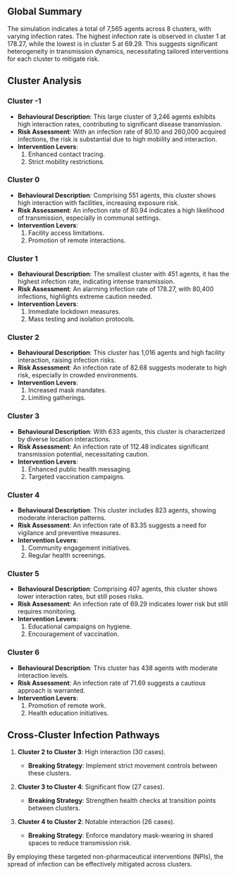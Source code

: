 ## Global Summary

The simulation indicates a total of 7,565 agents across 8 clusters, with varying infection rates. The highest infection rate is observed in cluster 1 at 178.27, while the lowest is in cluster 5 at 69.29. This suggests significant heterogeneity in transmission dynamics, necessitating tailored interventions for each cluster to mitigate risk.

## Cluster Analysis

### Cluster -1
- **Behavioural Description**: This large cluster of 3,246 agents exhibits high interaction rates, contributing to significant disease transmission.
- **Risk Assessment**: With an infection rate of 80.10 and 260,000 acquired infections, the risk is substantial due to high mobility and interaction.
- **Intervention Levers**: 
  1. Enhanced contact tracing.
  2. Strict mobility restrictions.

### Cluster 0
- **Behavioural Description**: Comprising 551 agents, this cluster shows high interaction with facilities, increasing exposure risk.
- **Risk Assessment**: An infection rate of 80.94 indicates a high likelihood of transmission, especially in communal settings.
- **Intervention Levers**: 
  1. Facility access limitations.
  2. Promotion of remote interactions.

### Cluster 1
- **Behavioural Description**: The smallest cluster with 451 agents, it has the highest infection rate, indicating intense transmission.
- **Risk Assessment**: An alarming infection rate of 178.27, with 80,400 infections, highlights extreme caution needed.
- **Intervention Levers**: 
  1. Immediate lockdown measures.
  2. Mass testing and isolation protocols.

### Cluster 2
- **Behavioural Description**: This cluster has 1,016 agents and high facility interaction, raising infection risks.
- **Risk Assessment**: An infection rate of 82.68 suggests moderate to high risk, especially in crowded environments.
- **Intervention Levers**: 
  1. Increased mask mandates.
  2. Limiting gatherings.

### Cluster 3
- **Behavioural Description**: With 633 agents, this cluster is characterized by diverse location interactions.
- **Risk Assessment**: An infection rate of 112.48 indicates significant transmission potential, necessitating caution.
- **Intervention Levers**: 
  1. Enhanced public health messaging.
  2. Targeted vaccination campaigns.

### Cluster 4
- **Behavioural Description**: This cluster includes 823 agents, showing moderate interaction patterns.
- **Risk Assessment**: An infection rate of 83.35 suggests a need for vigilance and preventive measures.
- **Intervention Levers**: 
  1. Community engagement initiatives.
  2. Regular health screenings.

### Cluster 5
- **Behavioural Description**: Comprising 407 agents, this cluster shows lower interaction rates, but still poses risks.
- **Risk Assessment**: An infection rate of 69.29 indicates lower risk but still requires monitoring.
- **Intervention Levers**: 
  1. Educational campaigns on hygiene.
  2. Encouragement of vaccination.

### Cluster 6
- **Behavioural Description**: This cluster has 438 agents with moderate interaction levels.
- **Risk Assessment**: An infection rate of 71.69 suggests a cautious approach is warranted.
- **Intervention Levers**: 
  1. Promotion of remote work.
  2. Health education initiatives.

## Cross-Cluster Infection Pathways

1. **Cluster 2 to Cluster 3**: High interaction (30 cases). 
   - **Breaking Strategy**: Implement strict movement controls between these clusters.
   
2. **Cluster 3 to Cluster 4**: Significant flow (27 cases).
   - **Breaking Strategy**: Strengthen health checks at transition points between clusters.

3. **Cluster 4 to Cluster 2**: Notable interaction (26 cases).
   - **Breaking Strategy**: Enforce mandatory mask-wearing in shared spaces to reduce transmission risk.

By employing these targeted non-pharmaceutical interventions (NPIs), the spread of infection can be effectively mitigated across clusters.